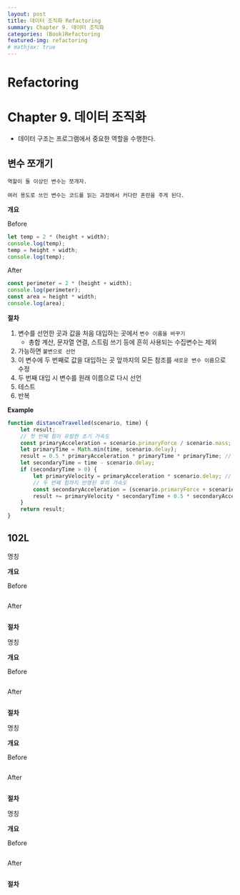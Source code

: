 ```yaml
---
layout: post
title: 데이터 조직화 Refactoring
summary: Chapter 9. 데이터 조직화
categories: (Book)Refactoring
featured-img: refactoring
# mathjax: true
---
```


# Refactoring

# Chapter 9. 데이터 조직화

- 데이터 구조는 프로그램에서 중요한 역할을 수행한다.

## 변수 쪼개기

`역할이 둘 이상인 변수는 쪼개자.`

`여러 용도로 쓰인 변수는 코드를 읽는 과정에서 커다란 혼란을 주게 된다.`

**개요**

Before

```javascript
let temp = 2 * (height + width);
console.log(temp);
temp = height + width;
console.log(temp);
```

After

```javascript
const perimeter = 2 * (height + width);
console.log(perimeter);
const area = height * width;
console.log(area);
```

**절차**

1. 변수를 선언한 곳과 값을 처음 대입하는 곳에서 `변수 이름을 바꾸기`
   - 총합 계산, 문자열 연결, 스트림 쓰기 등에 흔히 사용되는 수집변수는 제외
2. 가능하면 `불변으로 선언`
3. 이 변수에 두 번째로 값을 대입하는 곳 앞까지의 모든 참조를 `새로운 변수 이름`으로 수정
4. 두 번째 대입 시 변수를 원래 이름으로 다시 선언
5. 테스트
6. 반복

**Example**

```javascript
function distanceTravelled(scenario, time) {
    let result;
    // 첫 번째 힘이 유발한 초기 가속도
    const primaryAcceleration = scenario.primaryForce / scenario.mass; // 1, 2
    let primaryTime = Math.min(time, scenario.delay);
    result = 0.5 * primaryAcceleration * primaryTime * primaryTime; // 3
    let secondaryTime = time - scenario.delay;
    if (secondaryTime > 0) {
        let primaryVelocity = primaryAcceleration * scenario.delay; // 3
        // 두 번째 힘까지 반영된 후의 가속도
        const secondaryAcceleration = (scenario.primaryForce + scenario.secondaryForce) / scenario.mass; // 4 -> 6 (1, 2)
        result += primaryVelocity * secondaryTime + 0.5 * secondaryAcceleration * secondaryTime * secondaryTime; // 3
    }
    return result;
}
```

## 102L

명칭

**개요**

Before

```javascript

```

After

```javascript

```

**절차**

명칭

**개요**

Before

```javascript

```

After

```javascript

```

**절차**

명칭

**개요**

Before

```javascript

```

After

```javascript

```

**절차**

명칭

**개요**

Before

```javascript

```

After

```javascript

```

**절차**
